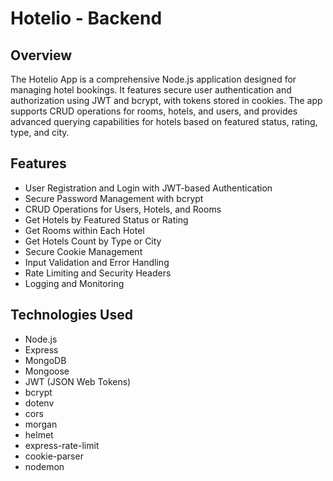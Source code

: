 # Hotelio - Backend

## Overview

The Hotelio App is a comprehensive Node.js application designed for managing hotel bookings. It features secure user authentication and authorization using JWT and bcrypt, with tokens stored in cookies. The app supports CRUD operations for rooms, hotels, and users, and provides advanced querying capabilities for hotels based on featured status, rating, type, and city.

## Features

- User Registration and Login with JWT-based Authentication
- Secure Password Management with bcrypt
- CRUD Operations for Users, Hotels, and Rooms
- Get Hotels by Featured Status or Rating
- Get Rooms within Each Hotel
- Get Hotels Count by Type or City
- Secure Cookie Management
- Input Validation and Error Handling
- Rate Limiting and Security Headers
- Logging and Monitoring

## Technologies Used

- Node.js
- Express
- MongoDB
- Mongoose
- JWT (JSON Web Tokens)
- bcrypt
- dotenv
- cors
- morgan
- helmet
- express-rate-limit
- cookie-parser
- nodemon
